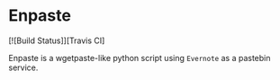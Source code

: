 # Enpaste

[![Build Status]][Travis CI]

Enpaste is a wgetpaste-like python script using `Evernote` as a pastebin service.

